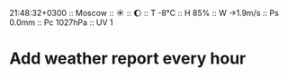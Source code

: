 21:48:32+0300 :: Moscow :: ☀️  :: 🌔 :: T -8°C :: H 85% :: W →1.9m/s :: Ps 0.0mm :: Pc 1027hPa :: UV 1
# Add weather report every hour
